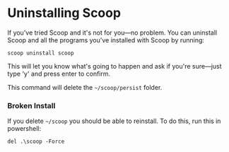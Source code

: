 # Uninstalling Scoop

If you've tried Scoop and it's not for you—no problem. You can uninstall Scoop and all the programs you've installed with Scoop by running:

    scoop uninstall scoop

This will let you know what's going to happen and ask if you're sure—just type 'y' and press enter to confirm.

This command will delete the `~/scoop/persist` folder.

### Broken Install

If you delete `~/scoop` you should be able to reinstall. To do this, run this in powershell:

```
del .\scoop -Force
```

